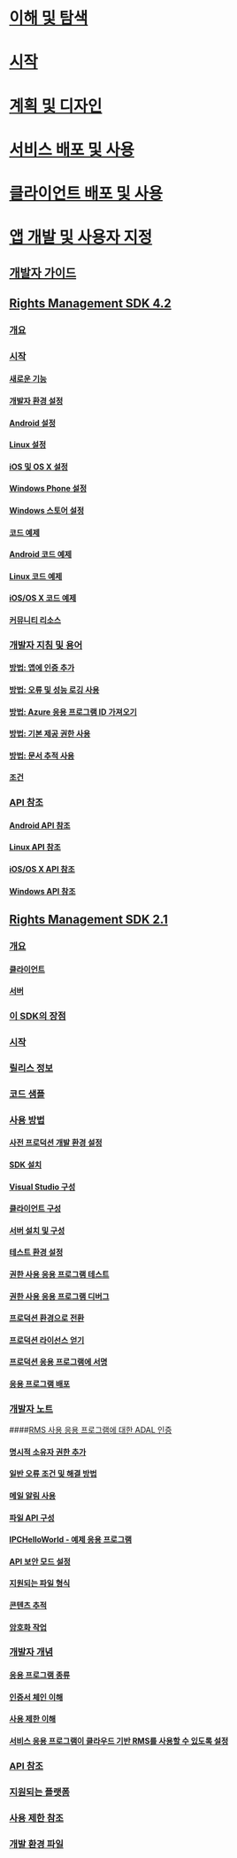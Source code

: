 # [이해 및 탐색](/rights-management/understand-explore/azure-rights-management)
# [시작](/rights-management/get-started/requirements-azure-rms)
# [계획 및 디자인](/rights-management/plan-design/deployment-roadmap)
# [서비스 배포 및 사용](/rights-management/deploy-use/activate-service)
# [클라이언트 배포 및 사용](/rights-management/rms-client/use-client)
# [앱 개발 및 사용자 지정](developers-guide.md)
## [개발자 가이드](developers-guide.md)
## [Rights Management SDK 4.2](active-directory-rights-management-services-multi-platform-thin-client-sdk-portal.md)
### [개요](overview.md)
### [시작](get-started.md)
#### [새로운 기능](release-notes.md)
#### [개발자 환경 설정](setup-Developer-environment.md)
#### [Android 설정](android-sdk.md)
#### [Linux 설정](linux-setup.md)
#### [iOS 및 OS X 설정](ios-sdk.md)
#### [Windows Phone 설정](windows-phone-apps.md)
#### [Windows 스토어 설정](winrt-sdk.md)
#### [코드 예제](code-examples.md)
#### [Android 코드 예제](android-code.md)
#### [Linux 코드 예제](linux-c-code-examples.md)
#### [iOS/OS X 코드 예제](ios-os-x-code-examples.md)
#### [커뮤니티 리소스](community-resources.md)
### [개발자 지침 및 용어](core-concepts.md)
#### [방법: 앱에 인증 추가](authentication-integration.md)
#### [방법: 오류 및 성능 로깅 사용](enabling-logging.md)
#### [방법: Azure 응용 프로그램 ID 가져오기](application-id.md)
#### [방법: 기본 제공 권한 사용](built-in-rights-usage-restriction-reference.md)
#### [방법: 문서 추적 사용](how-to-use-document-tracking.md)
#### [조건](terms.md)
### [API 참조](api-reference-4-2.md)
#### [Android API 참조](android-namespaces.md)
#### [Linux API 참조](linux-c-api-reference.md)
#### [iOS/OS X API 참조](/rights-management/sdk/4.2/api/iOS/iOS)
#### [Windows API 참조](/rights-management/sdk/4.2/api/winrt/Microsoft.RightsManagement)
## [Rights Management SDK 2.1](microsoft-information-protection-and-control-client-portal.md)
### [개요](ad-rms-overview.md)
#### [클라이언트](ad-rms-client.md)
#### [서버](ad-rms-server.md)
### [이 SDK의 장점](differences-between-ad-rms-and-ad-rms-2-0.md)
### [시작](getting-started-with-ad-rms-2-0.md)
### [릴리스 정보](release-notes-rtm.md)
### [코드 샘플](samples.md)
### [사용 방법](how-to-use-msipc.md)
#### [사전 프로덕션 개발 환경 설정](how-to-set-up-the-pre-production-Development-environment.md)
#### [SDK 설치](create-your-first-rights-aware-application.md)
#### [Visual Studio 구성](how-to-configure-a-visual-studio-project-to-use-the-ad-rms-sdk-2-0.md)
#### [클라이언트 구성](how-to-configure-the-ad-rms-client-2-0.md)
#### [서버 설치 및 구성](how-to-install-and-configure-an-rms-server.md)
#### [테스트 환경 설정](how-to-set-up-your-test-environment.md)
#### [권한 사용 응용 프로그램 테스트](running-your-first-application.md)
#### [권한 사용 응용 프로그램 디버그](debugging-applications-that-use-ad-rms.md)
#### [프로덕션 환경으로 전환](switching-to-the-production-environment.md)
#### [프로덕션 라이선스 얻기](obtaining-a-production-license.md)
#### [프로덕션 응용 프로그램에 서명](signing-your-application-for-production.md)
#### [응용 프로그램 배포](deploying-your-application.md)
### [개발자 노트](Developer-notes.md)
####[RMS 사용 응용 프로그램에 대한 ADAL 인증](adal-auth.md)
#### [명시적 소유자 권한 추가](add-explicit-owner-rights.md)
#### [일반 오류 조건 및 해결 방법](common-error-conditions-and-solutions.md)
#### [메일 알림 사용](how-to-enable-email-notification.md)
#### [파일 API 구성](file-api-configuration.md)
#### [IPCHelloWorld - 예제 응용 프로그램](how-to-build-your-first-application.md)
#### [API 보안 모드 설정](setting-the-api-security-mode-api-mode.md)
#### [지원되는 파일 형식](supported-file-formats.md)
#### [콘텐츠 추적](tracking-content.md)
#### [암호화 작업](working-with-encryption.md)
### [개발자 개념](ad-rms-concepts-nav.md)
#### [응용 프로그램 종류](application-types.md)
#### [인증서 체인 이해](understanding-certificate-chains.md)
#### [사용 제한 이해](understanding-usage-restrictions.md)
#### [서비스 응용 프로그램이 클라우드 기반 RMS를 사용할 수 있도록 설정](how-to-use-file-api-with-aadrm-cloud.md)
### [API 참조](api-reference-2-1.md)
### [지원되는 플랫폼](supported-platforms.md)
### [사용 제한 참조](usage-restriction-reference.md)
### [개발 환경 파일](sdk-elements.md)


<!--HONumber=May16_HO2-->


